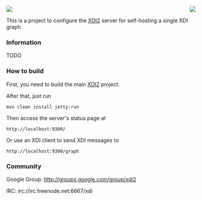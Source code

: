 <a href="http://projectdanube.org/" target="_blank"><img src="http://projectdanube.github.com/xdi2/images/projectdanube_logo.png" align="right"></a>
<img src="http://projectdanube.github.com/xdi2/images/logo64.png"><br>

This is a project to configure the [XDI2](http://github.com/projectdanube/xdi2) server for self-hosting a single XDI graph.

### Information

TODO

### How to build

First, you need to build the main [XDI2](http://github.com/projectdanube/xdi2) project.

After that, just run

    mvn clean install jetty:run

Then access the server's status page at

	http://localhost:9300/

Or use an XDI client to send XDI messages to

    http://localhost:9300/graph

### Community

Google Group: http://groups.google.com/group/xdi2

IRC: irc://irc.freenode.net:6667/xdi
